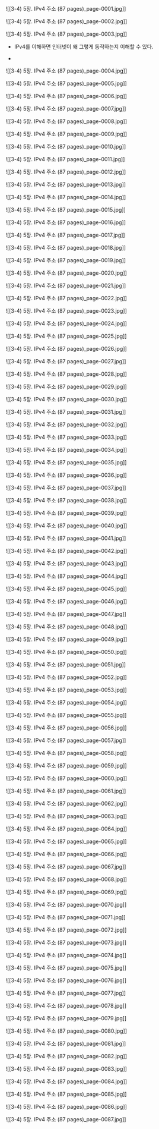 ![[3-4) 5장. IPv4 주소 (87 pages)_page-0001.jpg]]

![[3-4) 5장. IPv4 주소 (87 pages)_page-0002.jpg]]

![[3-4) 5장. IPv4 주소 (87 pages)_page-0003.jpg]]
- IPv4를 이해하면 인터넷이 왜 그렇게 동작하는지 이해할 수 있다.

- 
![[3-4) 5장. IPv4 주소 (87 pages)_page-0004.jpg]]

![[3-4) 5장. IPv4 주소 (87 pages)_page-0005.jpg]]

![[3-4) 5장. IPv4 주소 (87 pages)_page-0006.jpg]]

![[3-4) 5장. IPv4 주소 (87 pages)_page-0007.jpg]]

![[3-4) 5장. IPv4 주소 (87 pages)_page-0008.jpg]]

![[3-4) 5장. IPv4 주소 (87 pages)_page-0009.jpg]]

![[3-4) 5장. IPv4 주소 (87 pages)_page-0010.jpg]]

![[3-4) 5장. IPv4 주소 (87 pages)_page-0011.jpg]]

![[3-4) 5장. IPv4 주소 (87 pages)_page-0012.jpg]]

![[3-4) 5장. IPv4 주소 (87 pages)_page-0013.jpg]]

![[3-4) 5장. IPv4 주소 (87 pages)_page-0014.jpg]]

![[3-4) 5장. IPv4 주소 (87 pages)_page-0015.jpg]]

![[3-4) 5장. IPv4 주소 (87 pages)_page-0016.jpg]]

![[3-4) 5장. IPv4 주소 (87 pages)_page-0017.jpg]]

![[3-4) 5장. IPv4 주소 (87 pages)_page-0018.jpg]]

![[3-4) 5장. IPv4 주소 (87 pages)_page-0019.jpg]]

![[3-4) 5장. IPv4 주소 (87 pages)_page-0020.jpg]]

![[3-4) 5장. IPv4 주소 (87 pages)_page-0021.jpg]]

![[3-4) 5장. IPv4 주소 (87 pages)_page-0022.jpg]]

![[3-4) 5장. IPv4 주소 (87 pages)_page-0023.jpg]]

![[3-4) 5장. IPv4 주소 (87 pages)_page-0024.jpg]]

![[3-4) 5장. IPv4 주소 (87 pages)_page-0025.jpg]]

![[3-4) 5장. IPv4 주소 (87 pages)_page-0026.jpg]]

![[3-4) 5장. IPv4 주소 (87 pages)_page-0027.jpg]]

![[3-4) 5장. IPv4 주소 (87 pages)_page-0028.jpg]]

![[3-4) 5장. IPv4 주소 (87 pages)_page-0029.jpg]]

![[3-4) 5장. IPv4 주소 (87 pages)_page-0030.jpg]]

![[3-4) 5장. IPv4 주소 (87 pages)_page-0031.jpg]]

![[3-4) 5장. IPv4 주소 (87 pages)_page-0032.jpg]]

![[3-4) 5장. IPv4 주소 (87 pages)_page-0033.jpg]]

![[3-4) 5장. IPv4 주소 (87 pages)_page-0034.jpg]]

![[3-4) 5장. IPv4 주소 (87 pages)_page-0035.jpg]]

![[3-4) 5장. IPv4 주소 (87 pages)_page-0036.jpg]]

![[3-4) 5장. IPv4 주소 (87 pages)_page-0037.jpg]]

![[3-4) 5장. IPv4 주소 (87 pages)_page-0038.jpg]]

![[3-4) 5장. IPv4 주소 (87 pages)_page-0039.jpg]]

![[3-4) 5장. IPv4 주소 (87 pages)_page-0040.jpg]]

![[3-4) 5장. IPv4 주소 (87 pages)_page-0041.jpg]]

![[3-4) 5장. IPv4 주소 (87 pages)_page-0042.jpg]]

![[3-4) 5장. IPv4 주소 (87 pages)_page-0043.jpg]]

![[3-4) 5장. IPv4 주소 (87 pages)_page-0044.jpg]]

![[3-4) 5장. IPv4 주소 (87 pages)_page-0045.jpg]]

![[3-4) 5장. IPv4 주소 (87 pages)_page-0046.jpg]]

![[3-4) 5장. IPv4 주소 (87 pages)_page-0047.jpg]]

![[3-4) 5장. IPv4 주소 (87 pages)_page-0048.jpg]]

![[3-4) 5장. IPv4 주소 (87 pages)_page-0049.jpg]]

![[3-4) 5장. IPv4 주소 (87 pages)_page-0050.jpg]]

![[3-4) 5장. IPv4 주소 (87 pages)_page-0051.jpg]]

![[3-4) 5장. IPv4 주소 (87 pages)_page-0052.jpg]]

![[3-4) 5장. IPv4 주소 (87 pages)_page-0053.jpg]]

![[3-4) 5장. IPv4 주소 (87 pages)_page-0054.jpg]]

![[3-4) 5장. IPv4 주소 (87 pages)_page-0055.jpg]]

![[3-4) 5장. IPv4 주소 (87 pages)_page-0056.jpg]]

![[3-4) 5장. IPv4 주소 (87 pages)_page-0057.jpg]]

![[3-4) 5장. IPv4 주소 (87 pages)_page-0058.jpg]]

![[3-4) 5장. IPv4 주소 (87 pages)_page-0059.jpg]]

![[3-4) 5장. IPv4 주소 (87 pages)_page-0060.jpg]]

![[3-4) 5장. IPv4 주소 (87 pages)_page-0061.jpg]]

![[3-4) 5장. IPv4 주소 (87 pages)_page-0062.jpg]]

![[3-4) 5장. IPv4 주소 (87 pages)_page-0063.jpg]]

![[3-4) 5장. IPv4 주소 (87 pages)_page-0064.jpg]]

![[3-4) 5장. IPv4 주소 (87 pages)_page-0065.jpg]]

![[3-4) 5장. IPv4 주소 (87 pages)_page-0066.jpg]]

![[3-4) 5장. IPv4 주소 (87 pages)_page-0067.jpg]]

![[3-4) 5장. IPv4 주소 (87 pages)_page-0068.jpg]]

![[3-4) 5장. IPv4 주소 (87 pages)_page-0069.jpg]]

![[3-4) 5장. IPv4 주소 (87 pages)_page-0070.jpg]]

![[3-4) 5장. IPv4 주소 (87 pages)_page-0071.jpg]]

![[3-4) 5장. IPv4 주소 (87 pages)_page-0072.jpg]]

![[3-4) 5장. IPv4 주소 (87 pages)_page-0073.jpg]]

![[3-4) 5장. IPv4 주소 (87 pages)_page-0074.jpg]]

![[3-4) 5장. IPv4 주소 (87 pages)_page-0075.jpg]]

![[3-4) 5장. IPv4 주소 (87 pages)_page-0076.jpg]]

![[3-4) 5장. IPv4 주소 (87 pages)_page-0077.jpg]]

![[3-4) 5장. IPv4 주소 (87 pages)_page-0078.jpg]]

![[3-4) 5장. IPv4 주소 (87 pages)_page-0079.jpg]]

![[3-4) 5장. IPv4 주소 (87 pages)_page-0080.jpg]]

![[3-4) 5장. IPv4 주소 (87 pages)_page-0081.jpg]]

![[3-4) 5장. IPv4 주소 (87 pages)_page-0082.jpg]]

![[3-4) 5장. IPv4 주소 (87 pages)_page-0083.jpg]]

![[3-4) 5장. IPv4 주소 (87 pages)_page-0084.jpg]]

![[3-4) 5장. IPv4 주소 (87 pages)_page-0085.jpg]]

![[3-4) 5장. IPv4 주소 (87 pages)_page-0086.jpg]]

![[3-4) 5장. IPv4 주소 (87 pages)_page-0087.jpg]]